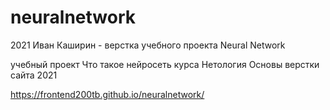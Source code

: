# neuralnetwork
2021 Иван Каширин - верстка учебного проекта Neural Network

учебный проект Что такое нейросеть курса Нетология Основы верстки сайта 2021

https://frontend200tb.github.io/neuralnetwork/
